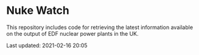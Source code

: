 # Nuke Watch

This repository includes code for retrieving the latest information available on the output of EDF nuclear power plants in the UK.

Last updated: 2021-02-16 20:05